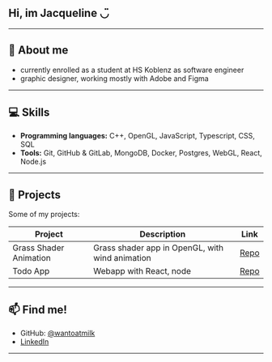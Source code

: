 ## Hi, im Jacqueline ◡̈

---

## 🌱 About me

- currently enrolled as a student at HS Koblenz as software engineer
- graphic designer, working mostly with Adobe and Figma  

---

## 💻 Skills

- **Programming languages:** C++, OpenGL, JavaScript, Typescript, CSS, SQL
- **Tools:** Git, GitHub & GitLab, MongoDB, Docker, Postgres, WebGL, React, Node.js

---

## 📂 Projects

Some of my projects:

| Project | Description | Link |
|---------|-------------|------|
| Grass Shader Animation | Grass shader app in OpenGL, with wind animation | [Repo](https://github.com/wantoatmilk/grass-shader) |
| Todo App | Webapp with React, node | [Repo](https://github.com/wantoatmilk/webtech) |

---

## 📫 Find me!

- GitHub: [@wantoatmilk](https://github.com/wantoatmilk)  
- [LinkedIn](https://www.linkedin.com/in/jacqueline-koehnlein/)

---

